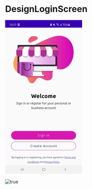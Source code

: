 # DesignLoginScreen

<img src="https://github.com/aleksandr-hrankin/pictures/blob/main/design_login_screen.gif" width="250" height="500"/>

![true]()

